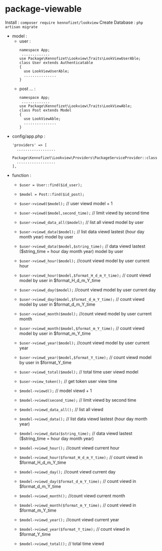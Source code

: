 # package-viewable
Install : ```composer require kennofizet/lookview```
Create Database : ```php artisan migrate```

+ model :
  - user : 
       ```
       namespace App;
        .............
       use Package\Kennofizet\Lookview\Traits\LookViewUserAble;
       class User extends Authenticatable
       {
         use LookViewUserAble;
         ...............
       }
       ```
   - post ... : 
       ```
       namespace App;
        .............
       use Package\Kennofizet\Lookview\Traits\LookViewAble;
       class Post extends Model
       {
         use LookViewAble;
         ...............
       }
       ```
+ config/app.php :
  ```
  'providers' => [
    ..................
    Package\Kennofizet\Lookview\Providers\PackageServiceProvider::class
    ..................
  ],
  ```
+ function : 
  - ```$user = User::find($id_user);```
  - ```$model = Post::find($id_post);```
  - ```$user->viewd($model);``` // user viewd model + 1
  - ```$user->viewd($model,second_time);``` // limit viewd by second time
  - ```$user->viewd_data_all($model);``` // list all viewd model by user
  - ```$user->viewd_data($model);``` // list data viewd lastest (hour day month year) model by user
  - ```$user->viewd_data($model,$string_time);``` // data viewd lastest ($string_time = hour day month year) model by user 
  - ```$user->viewd_hour($model);``` //count viewd model by user current hour
  - ```$user->viewd_hour($model,$format_H_d_m_Y_time);``` // count viewd model by user in $format_H_d_m_Y_time
  - ```$user->viewd_day($model);``` //count viewd model by user current day
  - ```$user->viewd_day($model,$format_d_m_Y_time);``` // count viewd model by user in $format_d_m_Y_time
  - ```$user->viewd_month($model);``` //count viewd model by user current month
  - ```$user->viewd_month($model,$format_m_Y_time);``` // count viewd model by user in $format_m_Y_time
  - ```$user->viewd_year($model);``` //count viewd model by user current year
  - ```$user->viewd_year($model,$format_Y_time);``` // count viewd model by user in $format_Y_time
  - ```$user->viewd_total($model);``` // total time user viewd model
  - ```$user->view_token();``` // get token user view time
 
  - ```$model->viewd();``` // model viewd + 1
  - ```$model->viewd(second_time);``` // limit viewd by second time
  - ```$model->viewd_data_all();``` // list all viewd
  - ```$model->viewd_data();``` // list data viewd lastest (hour day month year)
  - ```$model->viewd_data($string_time);``` // data viewd lastest ($string_time = hour day month year) 
  - ```$model->viewd_hour();``` //count viewd current hour
  - ```$model->viewd_hour($format_H_d_m_Y_time);``` // count viewd in $format_H_d_m_Y_time
  - ```$model->viewd_day();``` //count viewd current day
  - ```$model->viewd_day($format_d_m_Y_time);``` // count viewd in $format_d_m_Y_time
  - ```$model->viewd_month();``` //count viewd current month
  - ```$model->viewd_month($format_m_Y_time);``` // count viewd in $format_m_Y_time
  - ```$model->viewd_year();``` //count viewd current year
  - ```$model->viewd_year($format_Y_time);``` // count viewd in $format_Y_time
  - ```$model->viewd_total();``` // total time viewd
